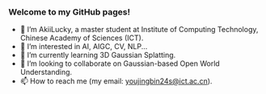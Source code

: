 ### Welcome to my GitHub pages!

- 👋 I’m AkiiLucky, a master student at Institute of Computing Technology, Chinese Academy of Sciences (ICT).
- 👀 I’m interested in AI, AIGC, CV, NLP...
- 🌱 I’m currently learning 3D Gaussian Splatting.
- 💞️ I’m looking to collaborate on Gaussian-based Open World Understanding.
- 📫 How to reach me (my email: youjingbin24s@ict.ac.cn).

<!---
AkiiLucky/AkiiLucky is a ✨ special ✨ repository because its `README.md` (this file) appears on your GitHub profile.
You can click the Preview link to take a look at your changes.
--->
